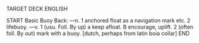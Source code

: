 TARGET DECK
ENGLISH

START
Basic
Buoy
Back: —n. 1 anchored float as a navigation mark etc. 2 lifebuoy. —v. 1 (usu. Foll. By up) a keep afloat. B encourage, uplift. 2 (often foll. By out) mark with a buoy. [dutch, perhaps from latin boia collar]
END
